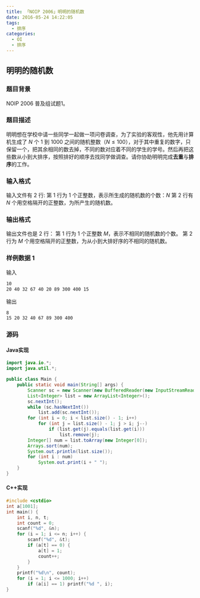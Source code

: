 ```yaml
---
title: 「NOIP 2006」明明的随机数
date: 2016-05-24 14:22:05
tags:
  - 排序
categories:
  - OI
  - 排序
---
```

## 明明的随机数
### 题目背景
NOIP 2006 普及组试题1。
### 题目描述
明明想在学校中请一些同学一起做一项问卷调查，为了实验的客观性，他先用计算机生成了 $N$ 个 $1$ 到 $1000$ 之间的随机整数（$N \leq 100$），对于其中重复的数字，只保留一个，把其余相同的数去掉，不同的数对应着不同的学生的学号。然后再把这些数从小到大排序，按照排好的顺序去找同学做调查。请你协助明明完成**去重**与**排序**的工作。
### 输入格式
输入文件有 $2$ 行:
第 $1$ 行为 $1$ 个正整数，表示所生成的随机数的个数：$N$
第 $2$ 行有 $N$ 个用空格隔开的正整数，为所产生的随机数。
### 输出格式
输出文件也是 $2$ 行：
第 $1$ 行为 $1$ 个正整数 $M$，表示不相同的随机数的个数。
第 $2$ 行为 $M$ 个用空格隔开的正整数，为从小到大排好序的不相同的随机数。
<!-- more -->
### 样例数据 1
输入
``` bash
10
20 40 32 67 40 20 89 300 400 15
```
输出
``` bash
8
15 20 32 40 67 89 300 400
```
### 源码
#### Java实现
``` java
import java.io.*;
import java.util.*;

public class Main {
    public static void main(String[] args) {
        Scanner sc = new Scanner(new BufferedReader(new InputStreamReader(System.in)));
        List<Integer> list = new ArrayList<Integer>();
        sc.nextInt();
        while (sc.hasNextInt())
            list.add(sc.nextInt());
        for (int i = 0; i < list.size() - 1; i++) 
            for (int j = list.size() - 1; j > i; j--) 
                if (list.get(j).equals(list.get(i))) 
                    list.remove(j);
        Integer[] num = list.toArray(new Integer[0]);
        Arrays.sort(num);
        System.out.println(list.size());
        for (int i : num)
            System.out.print(i + " ");
    }
}
```
#### C++实现
``` cpp
#include <cstdio>
int a[1001];
int main() {
    int i, n, t;
    int count = 0;
    scanf("%d", &n);
    for (i = 1; i <= n; i++) {
        scanf("%d", &t);
        if (a[t] == 0) {
            a[t] = 1;
            count++;
        }
    }
    printf("%d\n", count);
    for (i = 1; i <= 1000; i++)
        if (a[i] == 1) printf("%d ", i);
}
```

